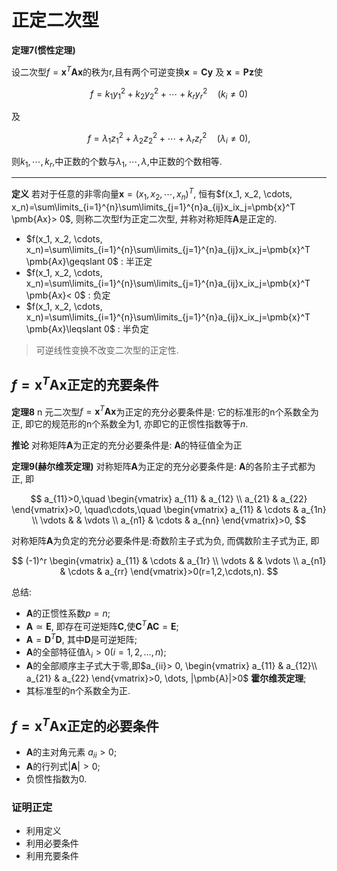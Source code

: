 # 正定二次型

<b>定理7(惯性定理)</b>

设二次型$f=\pmb{x}^T \pmb{Ax}$的秩为r,且有两个可逆变换$\pmb{x}= \pmb{Cy}$ 及 $\pmb{x}= \pmb{Pz}$使

$$
f=k_1y_1^2+k_2y_2^2+\cdots+k_ry_r^2\quad(k_i\neq0)
$$

及

$$
f=\lambda_{1}z_{1}^{2}+\lambda_{2}z_{2}^{2}+\cdots+\lambda_{r}z_{r}^{2}\quad(\lambda_{i}\neq0),
$$

则$k_1,\cdots,k_r$,中正数的个数与$\lambda_1,\cdots,\lambda$,中正数的个数相等.

---

<b>定义</b>
若对于任意的非零向量$\pmb{x}=(x_1, x_2, \cdots, x_n)^T$,
恒有$f(x_1, x_2, \cdots, x_n)=\sum\limits_{i=1}^{n}\sum\limits_{j=1}^{n}a_{ij}x_ix_j=\pmb{x}^T \pmb{Ax}> 0$,
则称二次型f为正定二次型, 并称对称矩阵$\pmb{A}$是正定的.

- $f(x_1, x_2, \cdots, x_n)=\sum\limits_{i=1}^{n}\sum\limits_{j=1}^{n}a_{ij}x_ix_j=\pmb{x}^T \pmb{Ax}\geqslant 0$ : 半正定
- $f(x_1, x_2, \cdots, x_n)=\sum\limits_{i=1}^{n}\sum\limits_{j=1}^{n}a_{ij}x_ix_j=\pmb{x}^T \pmb{Ax}< 0$ : 负定
- $f(x_1, x_2, \cdots, x_n)=\sum\limits_{i=1}^{n}\sum\limits_{j=1}^{n}a_{ij}x_ix_j=\pmb{x}^T \pmb{Ax}\leqslant 0$ : 半负定

> 可逆线性变换不改变二次型的正定性.

## $f=\pmb{x}^T \pmb{Ax}$正定的充要条件

<b>定理8</b>
n 元二次型$f=\pmb{x}^T \pmb{Ax}$为正定的充分必要条件是:
它的标准形的n个系数全为正, 即它的规范形的n个系数全为1, 亦即它的正惯性指数等于$n$.

<b>推论</b>
对称矩阵$\pmb{A}$为正定的充分必要条件是: $\pmb{A}$的特征值全为正

<b>定理9(赫尔维茨定理)</b>
对称矩阵$\pmb{A}$为正定的充分必要条件是: $\pmb{A}$的各阶主子式都为正, 即

$$
a_{11}>0,\quad
\begin{vmatrix}
	a_{11} & a_{12} \\
	a_{21} & a_{22}
\end{vmatrix}>0,
\quad\cdots,\quad
\begin{vmatrix}
	a_{11} & \cdots & a_{1n} \\
	\vdots & & \vdots \\
	a_{n1} & \cdots & a_{nn}
\end{vmatrix}>0,
$$

对称矩阵$\pmb{A}$为负定的充分必要条件是:奇数阶主子式为负, 而偶数阶主子式为正, 即

$$
(-1)^r
\begin{vmatrix}
	a_{11} & \cdots & a_{1r} \\
	\vdots & & \vdots \\
	a_{n1} & \cdots & a_{rr}
\end{vmatrix}>0(r=1,2,\cdots,n).
$$

总结:

- $\pmb{A}$的正惯性系数$p=n$;
- $\pmb{A}\simeq \pmb{E}$, 即存在可逆矩阵$\pmb{C}$,使$\pmb{C}^T \pmb{AC}= \pmb{E}$;
- $\pmb{A}=\pmb{D}^T \pmb{D}$, 其中$\pmb{D}$是可逆矩阵;
- $\pmb{A}$的全部特征值$\lambda_i> 0(i=1, 2, \dots, n)$;
- $\pmb{A}$的全部顺序主子式大于零,即$a_{ii}> 0,
\begin{vmatrix}
	a_{11} & a_{12}\\
	a_{21} & a_{22}
\end{vmatrix}>0, \dots, |\pmb{A}|>0$ **霍尔维茨定理**;
- 其标准型的n个系数全为正.

## $f=\pmb{x}^T \pmb{\pmb{A}x}$正定的必要条件

- $\pmb{A}$的主对角元素 $a_{ii}> 0$;
- $\pmb{A}$的行列式$|\pmb{A}| > 0$;
- 负惯性指数为0.

### 证明正定

- 利用定义
- 利用必要条件
- 利用充要条件
